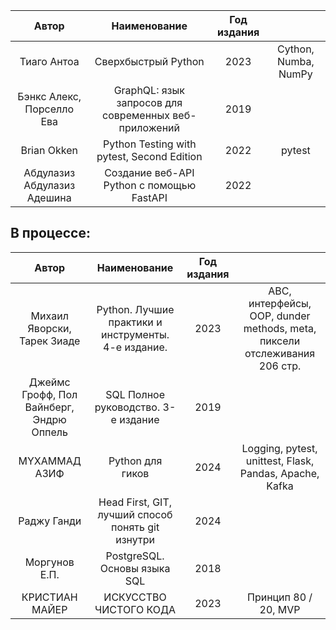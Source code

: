 |                  Автор                   |                     Наименование                      | Год издания |                                                                           |
|:----------------------------------------:|:-----------------------------------------------------:|:-----------:|:-------------------------------------------------------------------------:|
|               Тиаго Антоа                |                  Сверхбыстрый Python                  |    2023     |                           Cython, Numba, NumPy                            |
|        Бэнкс Алекс, Порселло Ева         | GraphQL: язык запросов для современных веб-приложений |    2019     |                                                                           |
|               Brian Okken                |      Python Testing with pytest, Second Edition       |    2022     |                                  pytest                                   |
|       Абдулазиз Абдулазиз Адешина        |       Создание веб-API Python с помощью FastAPI       |    2022     |                                                                           |


## В процессе:

|                  Автор                   |                     Наименование                      | Год издания |                                                                           |
|:----------------------------------------:|:-----------------------------------------------------:|:-----------:|:-------------------------------------------------------------------------:|
|       Михаил Яворски, Тарек Зиаде        |  Python. Лучшие практики и инструменты. 4-е издание.  |    2023     | ABC, интерфейсы, OOP, dunder methods, meta, пиксели отслеживания 206 стр. |
| Джеймс Грофф, Пол Вайнберг, Эндрю Оппель |          SQL Полное руководство. 3-е издание          |    2019     |                                                                           |
|              MYXAMMAД АЗИФ               |                   Python для гиков                    |    2024     |          Logging, pytest, unittest, Flask, Pandas, Apache, Kafka          |
|               Раджу Ганди                |   Head First, GIT, лучший способ понять git изнутри   |    2024     |                                                                           |
|              Моргунов Е.П.               |             PostgreSQL. Основы языка SQL              |    2018     |                                                                           |
|              КРИСТИАН МАЙЕР              |                ИСКУССТВО ЧИСТОГО КОДА                 |    2023     |                           Принцип 80 / 20, MVP                            |